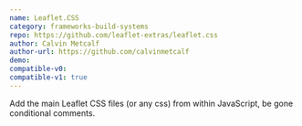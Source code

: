 ```yaml
---
name: Leaflet.CSS
category: frameworks-build-systems
repo: https://github.com/leaflet-extras/leaflet.css
author: Calvin Metcalf
author-url: https://github.com/calvinmetcalf
demo: 
compatible-v0:
compatible-v1: true
---
```


Add the main Leaflet CSS files (or any css) from within JavaScript, be gone conditional comments.
